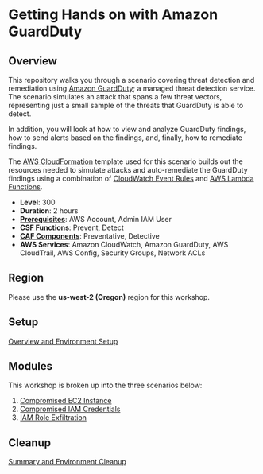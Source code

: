 # Getting Hands on with Amazon GuardDuty

## Overview
This repository walks you through a scenario covering threat detection and remediation using [Amazon GuardDuty](https://aws.amazon.com/guardduty/); a managed threat detection service. The scenario simulates an attack that spans a few threat vectors, representing just a small sample of the threats that GuardDuty is able to detect. 

In addition, you will look at how to view and analyze GuardDuty findings, how to send alerts based on the findings, and, finally, how to remediate findings. 

The [AWS CloudFormation](https://aws.amazon.com/cloudformation/) template used for this scenario builds out the resources needed to simulate attacks and auto-remediate the GuardDuty findings using a combination of [CloudWatch Event Rules](https://docs.aws.amazon.com/AmazonCloudWatch/latest/events/WhatIsCloudWatchEvents.html) and [AWS Lambda Functions](https://aws.amazon.com/lambda/).  

* **Level**: 300
* **Duration**: 2 hours
* **<a href="https://awssecworkshops.com/getting-started/" target="_blank">Prerequisites</a>**: AWS Account, Admin IAM User
* **<a href="https://www.nist.gov/cyberframework/online-learning/components-framework" target="_blank">CSF Functions</a>**: Prevent, Detect 
* **<a href="https://d0.awsstatic.com/whitepapers/AWS_CAF_Security_Perspective.pdf" target="_blank">CAF Components</a>**: Preventative, Detective
* **AWS Services**: Amazon CloudWatch, Amazon GuardDuty, AWS CloudTrail, AWS Config, Security Groups, Network ACLs

## Region
Please use the **us-west-2 (Oregon)** region for this workshop.

## Setup

[Overview and Environment Setup](./setup.md)

## Modules

This workshop is broken up into the three scenarios below:
 
1. [Compromised EC2 Instance](./scenario1/index.md)
2. [Compromised IAM Credentials](./scenario2/index.md)
3. [IAM Role Exfiltration](./scenario3/index.md)

## Cleanup

[Summary and Environment Cleanup](./summary.md)

